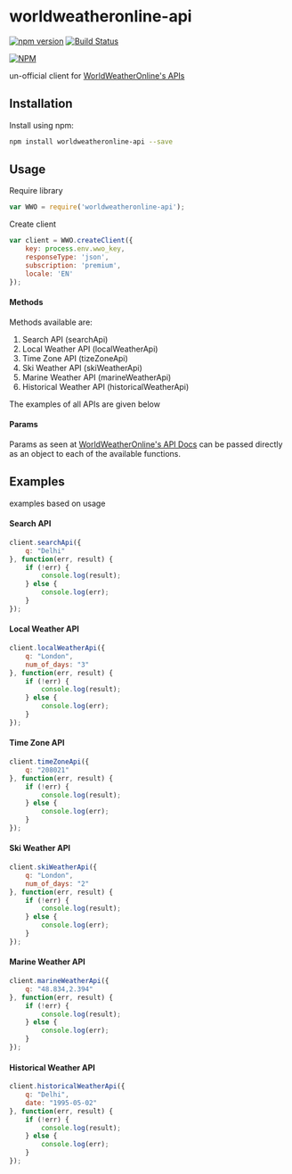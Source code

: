 # worldweatheronline-api
[![npm version](https://badge.fury.io/js/worldweatheronline-api.svg)](https://badge.fury.io/js/worldweatheronline-api)
[![Build Status](https://travis-ci.org/Rohithzr/worldweatheronline-api.svg?branch=master)](https://travis-ci.org/Rohithzr/worldweatheronline-api)

[![NPM](https://nodei.co/npm/worldweatheronline-api.png)](https://nodei.co/npm/worldweatheronline-api/)

un-official client for [WorldWeatherOnline's APIs](http://developer.worldweatheronline.com/api/)

## Installation
Install using npm:
```sh
npm install worldweatheronline-api --save
```

## Usage
Require library
```javascript
var WWO = require('worldweatheronline-api');
```
Create client
```javascript
var client = WWO.createClient({
    key: process.env.wwo_key,
    responseType: 'json',
    subscription: 'premium',
    locale: 'EN'
});
```
#### Methods
Methods available are: 

1. Search API (searchApi)
2. Local Weather API (localWeatherApi)
3. Time Zone API (tizeZoneApi)
4. Ski Weather API (skiWeatherApi)
5. Marine Weather API (marineWeatherApi)
6. Historical Weather API (historicalWeatherApi)
 
The examples of all APIs are given below

#### Params
Params as seen at [WorldWeatherOnline's API Docs](http://developer.worldweatheronline.com/api/) can be passed directly as an object to each of the available functions.

## Examples
examples based on usage
#### Search API
```javascript
client.searchApi({
    q: "Delhi"
}, function(err, result) {
    if (!err) {
        console.log(result);
    } else {
        console.log(err);
    }
});
```
#### Local Weather API
```javascript
client.localWeatherApi({
    q: "London",
    num_of_days: "3"
}, function(err, result) {
    if (!err) {
        console.log(result);
    } else {
        console.log(err);
    }
});
```
#### Time Zone API
```javascript
client.timeZoneApi({
    q: "208021"
}, function(err, result) {
    if (!err) {
        console.log(result);
    } else {
        console.log(err);
    }
});
```
#### Ski Weather API
```javascript
client.skiWeatherApi({
    q: "London",
    num_of_days: "2"
}, function(err, result) {
    if (!err) {
        console.log(result);
    } else {
        console.log(err);
    }
});
```
#### Marine Weather API
```javascript
client.marineWeatherApi({
    q: "48.834,2.394"
}, function(err, result) {
    if (!err) {
        console.log(result);
    } else {
        console.log(err);
    }
});
```
#### Historical Weather API
```javascript
client.historicalWeatherApi({
    q: "Delhi",
    date: "1995-05-02"
}, function(err, result) {
    if (!err) {
        console.log(result);
    } else {
        console.log(err);
    }
});
```

